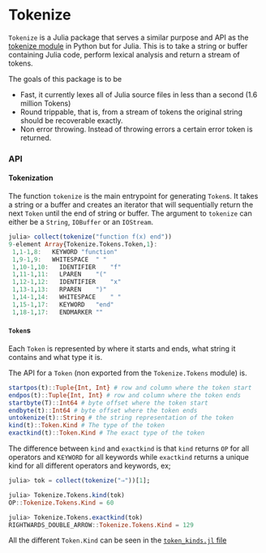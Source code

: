 # Tokenize

`Tokenize` is a Julia package that serves a similar purpose and API as the [tokenize module](https://docs.python.org/3/library/tokenize.html) in Python but for Julia. This is to take a string or buffer containing Julia code, perform lexical analysis and return a stream of tokens.

The goals of this package is to be

* Fast, it currently lexes all of Julia source files in less than a second (1.6 million Tokens)
* Round trippable, that is, from a stream of tokens the original string should be recoverable exactly.
* Non error throwing. Instead of throwing errors a certain error token is returned.

### API

#### Tokenization

The function `tokenize` is the main entrypoint for generating `Token`s.
It takes a string or a buffer and creates an iterator that will sequentially return the next `Token` until the end of string or buffer. The argument to `tokenize` can either be a `String`, `IOBuffer` or an `IOStream`.

```jl
julia> collect(tokenize("function f(x) end"))
9-element Array{Tokenize.Tokens.Token,1}:
 1,1-1,8:   KEYWORD "function"
 1,9-1,9:   WHITESPACE  " "
 1,10-1,10:   IDENTIFIER    "f"
 1,11-1,11:   LPAREN    "("
 1,12-1,12:   IDENTIFIER    "x"
 1,13-1,13:   RPAREN    ")"
 1,14-1,14:   WHITESPACE    " "
 1,15-1,17:   KEYWORD   "end"
 1,18-1,17:   ENDMARKER ""
```

#### `Token`s

Each `Token` is represented by where it starts and ends, what string it contains and what type it is.

The API for a `Token` (non exported from the `Tokenize.Tokens` module) is.

```julia
startpos(t)::Tuple{Int, Int} # row and column where the token start
endpos(t)::Tuple{Int, Int} # row and column where the token ends
startbyte(T)::Int64 # byte offset where the token start
endbyte(t)::Int64 # byte offset where the token ends
untokenize(t)::String # the string representation of the token
kind(t)::Token.Kind # The type of the token
exactkind(t)::Token.Kind # The exact type of the token
```

The difference between `kind` and `exactkind` is that `kind` returns `OP` for all operators and `KEYWORD` for all keywords while `exactkind` returns a unique kind for all different operators and keywords, ex;

```jl
julia> tok = collect(tokenize("⇒"))[1];

julia> Tokenize.Tokens.kind(tok)
OP::Tokenize.Tokens.Kind = 60

julia> Tokenize.Tokens.exactkind(tok)
RIGHTWARDS_DOUBLE_ARROW::Tokenize.Tokens.Kind = 129
```

All the different `Token.Kind` can be seen in the [`token_kinds.jl` file](https://github.com/KristofferC/Tokenize.jl/blob/master/src/token_kinds.jl)
